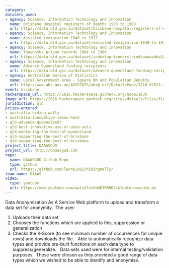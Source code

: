 ```yaml
---
category: ''
datasets_used:
- agency: Science, Information Technology and Innovation
  name: Brisbane Hospital registers of deaths 1933 to 1963
  url: https://data.qld.gov.au/dataset/brisbane-hospital-registers-of-deaths-1933-to-1963
- agency: Science, Information Technology and Innovation
  name: Assisted immigration 1848 to 1912
  url: https://data.qld.gov.au/dataset/assisted-immigration-1848-to-1912
- agency: Science, Information Technology and Innovation
  name: Toowoomba prison records 1864 to 1906
  url: https://data.qld.gov.au/dataset/indextoprisonerstriedtoowoomba1864-1903-csv
- agency: Science, Information Technology and Innovation
  name: Advance Queensland funding recipients
  url: https://data.qld.gov.au/dataset/advance-queensland-funding-recipients/resource/0f97b985-f5c7-49d2-8b0a-bc5dfbe070b9
- agency: Australian Bureau of Statistics
  name: Local Government Area - Square KM and Population Density
  url: http://www.abs.gov.au/AUSSTATS/abs@.nsf/DetailsPage/3218.02013-14?OpenDocument
event: brisbane
hackerspace_url: https://2016.hackerspace.govhack.org/node/1836
image_url: https://2016.hackerspace.govhack.org/sites/default/files/field/image/binary2.jpg
jurisdiction: qld
prizes-entered:
- australia-hiding-wally
- australia-innovative-ideas-hack
- qld-advance-queensland!
- qld-best-innovative-use-of-data-sets
- qld-mentoring-the-best-of-queensland
- qld-supporting-the-best-of-brisbane
- qld-supporting-the-best-of-brisbane
project_title: DAAASGÜD
project_url: http://daaasgud.com
repo:
  name: DAAASGUD Github Repo
  type: github
  url: https://github.com/leonp1991/hidingWally/
team_name: DAAAS
video:
  type: youtube
  url: https://www.youtube.com/watch?v=hbWE3RR9K7c&feature=youtu.be
---
```


Data Anonymisation As A S​​​​​​​ervice
Web platform to upload and transform a data set for anonymity.  The user:
1) Uploads their data set
2) Chooses the functions which are applied to this, suppression or generalization
3) Checks the K-Score (to see minimum number of occurrences for unique rows) and downloads the file.  
Able to automatically recognize data types and provide pre-built functions on each data type to suppress/generalize.  
Data sets used were for internal testing/validation purposes.  These were chosen as they provided a good range of data types which we wished to be able to identify and anonymise.